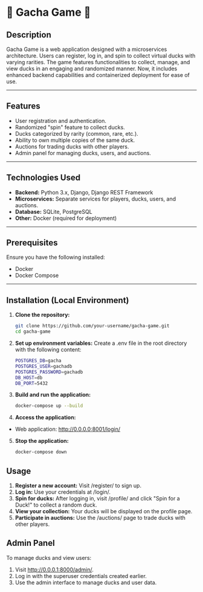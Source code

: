 # **🦆 Gacha Game 🦆**

## **Description**

Gacha Game is a web application designed with a microservices architecture. Users can register, log in, and spin to collect virtual ducks with varying rarities. The game features functionalities to collect, manage, and view ducks in an engaging and randomized manner. Now, it includes enhanced backend capabilities and containerized deployment for ease of use.

---

## **Features**

- User registration and authentication.
- Randomized "spin" feature to collect ducks.
- Ducks categorized by rarity (common, rare, etc.).
- Ability to own multiple copies of the same duck.
- Auctions for trading ducks with other players.
- Admin panel for managing ducks, users, and auctions.

---

## **Technologies Used**

- **Backend:** Python 3.x, Django, Django REST Framework
- **Microservices:** Separate services for players, ducks, users, and auctions.
- **Database:** SQLite, PostgreSQL
- **Other:** Docker (required for deployment)

---

## **Prerequisites**

Ensure you have the following installed:

- Docker
- Docker Compose

---

## **Installation (Local Environment)**

1. **Clone the repository:**

   ```bash
   git clone https://github.com/your-username/gacha-game.git
   cd gacha-game

2. **Set up environment variables:**
   Create a .env file in the root directory with the following content:

   ```bash
   POSTGRES_DB=gacha
   POSTGRES_USER=gachadb
   POSTGRES_PASSWORD=gachadb
   DB_HOST=db
   DB_PORT=5432

3. **Build and run the application:**

   ```bash
   docker-compose up --build
   
4. **Access the application:**

- Web application: http://0.0.0.0:8001/login/

5. **Stop the application:**

   ```bash
   docker-compose down


## **Usage**

1. **Register a new account:** Visit /register/ to sign up.
2. **Log in:** Use your credentials at /login/.
3. **Spin for ducks:** After logging in, visit /profile/ and click "Spin for a Duck!" to collect a random duck.
4. **View your collection:** Your ducks will be displayed on the profile page.
5. **Participate in auctions:** Use the /auctions/ page to trade ducks with other players.

## **Admin Panel**

To manage ducks and view users:

1. Visit http://0.0.0.1:8000/admin/.
2. Log in with the superuser credentials created earlier.
3. Use the admin interface to manage ducks and user data.
